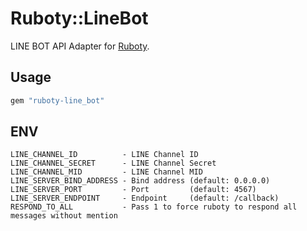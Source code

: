 # Ruboty::LineBot

LINE BOT API Adapter for [Ruboty](https://github.com/r7kamura/ruboty).

## Usage

```ruby
gem "ruboty-line_bot"
```

## ENV
```
LINE_CHANNEL_ID          - LINE Channel ID
LINE_CHANNEL_SECRET      - LINE Channel Secret
LINE_CHANNEL_MID         - LINE Channel MID
LINE_SERVER_BIND_ADDRESS - Bind address (default: 0.0.0.0)
LINE_SERVER_PORT         - Port         (default: 4567)
LINE_SERVER_ENDPOINT     - Endpoint     (default: /callback)
RESPOND_TO_ALL           - Pass 1 to force ruboty to respond all messages without mention
```
